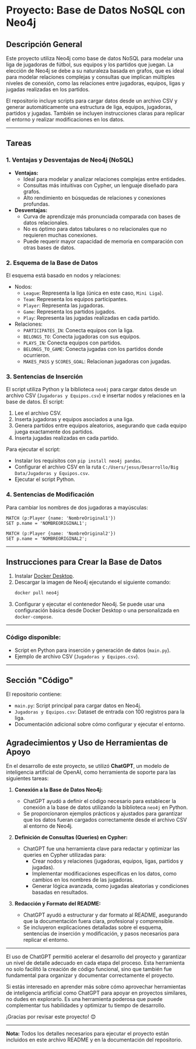 # Proyecto: Base de Datos NoSQL con Neo4j

## Descripción General

Este proyecto utiliza Neo4j como base de datos NoSQL para modelar una liga de jugadoras de fútbol, sus equipos y los partidos que juegan. La elección de Neo4j se debe a su naturaleza basada en grafos, que es ideal para modelar relaciones complejas y consultas que implican múltiples niveles de conexión, como las relaciones entre jugadoras, equipos, ligas y jugadas realizadas en los partidos.

El repositorio incluye scripts para cargar datos desde un archivo CSV y generar automáticamente una estructura de liga, equipos, jugadoras, partidos y jugadas. También se incluyen instrucciones claras para replicar el entorno y realizar modificaciones en los datos.

---

## Tareas

### 1. **Ventajas y Desventajas de Neo4j (NoSQL)**
- **Ventajas:**
  - Ideal para modelar y analizar relaciones complejas entre entidades.
  - Consultas más intuitivas con Cypher, un lenguaje diseñado para grafos.
  - Alto rendimiento en búsquedas de relaciones y conexiones profundas.
- **Desventajas:**
  - Curva de aprendizaje más pronunciada comparada con bases de datos relacionales.
  - No es óptimo para datos tabulares o no relacionales que no requieren muchas conexiones.
  - Puede requerir mayor capacidad de memoria en comparación con otras bases de datos.

### 2. **Esquema de la Base de Datos**
El esquema está basado en nodos y relaciones:
- Nodos:
  - `League`: Representa la liga (única en este caso, `Mini Liga`).
  - `Team`: Representa los equipos participantes.
  - `Player`: Representa las jugadoras.
  - `Game`: Representa los partidos jugados.
  - `Play`: Representa las jugadas realizadas en cada partido.
- Relaciones:
  - `PARTICIPATES_IN`: Conecta equipos con la liga.
  - `BELONGS_TO`: Conecta jugadoras con sus equipos.
  - `PLAYS_IN`: Conecta equipos con partidos.
  - `BELONGS_TO_GAME`: Conecta jugadas con los partidos donde ocurrieron.
  - `MAKES_PASS` y `SCORES_GOAL`: Relacionan jugadoras con jugadas.

### 3. **Sentencias de Inserción**
El script utiliza Python y la biblioteca `neo4j` para cargar datos desde un archivo CSV (`Jugadoras y Equipos.csv`) e insertar nodos y relaciones en la base de datos. El script:
1. Lee el archivo CSV.
2. Inserta jugadoras y equipos asociados a una liga.
3. Genera partidos entre equipos aleatorios, asegurando que cada equipo juega exactamente dos partidos.
4. Inserta jugadas realizadas en cada partido.

Para ejecutar el script:
- Instalar los requisitos con `pip install neo4j pandas`.
- Configurar el archivo CSV en la ruta `C:/Users/jesus/Desarrollo/Big Data/Jugadoras y Equipos.csv`.
- Ejecutar el script Python.

### 4. **Sentencias de Modificación**
Para cambiar los nombres de dos jugadoras a mayúsculas:
```cypher
MATCH (p:Player {name: 'NombreOriginal1'})
SET p.name = 'NOMBREORIGINAL1';

MATCH (p:Player {name: 'NombreOriginal2'})
SET p.name = 'NOMBREORIGINAL2';
```

---

## Instrucciones para Crear la Base de Datos

1. Instalar [Docker Desktop](https://www.docker.com/).
2. Descargar la imagen de Neo4j ejecutando el siguiente comando:
   ```bash
   docker pull neo4j
   ```
3. Configurar y ejecutar el contenedor Neo4j. Se puede usar una configuración básica desde Docker Desktop o una personalizada en `docker-compose`.

---

### Código disponible:
- Script en Python para inserción y generación de datos (`main.py`).
- Ejemplo de archivo CSV (`Jugadoras y Equipos.csv`).

---

## Sección "Código"

El repositorio contiene:
- `main.py`: Script principal para cargar datos en Neo4j.
- `Jugadoras y Equipos.csv`: Dataset de entrada con 100 registros para la liga.
- Documentación adicional sobre cómo configurar y ejecutar el entorno.

## Agradecimientos y Uso de Herramientas de Apoyo

En el desarrollo de este proyecto, se utilizó **ChatGPT**, un modelo de inteligencia artificial de OpenAI, como herramienta de soporte para las siguientes tareas:

1. **Conexión a la Base de Datos Neo4j:**
   - ChatGPT ayudó a definir el código necesario para establecer la conexión a la base de datos utilizando la biblioteca `neo4j` en Python.
   - Se proporcionaron ejemplos prácticos y ajustados para garantizar que los datos fueran cargados correctamente desde el archivo CSV al entorno de Neo4j.

2. **Definición de Consultas (Queries) en Cypher:**
   - ChatGPT fue una herramienta clave para redactar y optimizar las queries en Cypher utilizadas para:
     - Crear nodos y relaciones (jugadoras, equipos, ligas, partidos y jugadas).
     - Implementar modificaciones específicas en los datos, como cambios en los nombres de las jugadoras.
     - Generar lógica avanzada, como jugadas aleatorias y condiciones basadas en resultados.

3. **Redacción y Formato del README:**
   - ChatGPT ayudó a estructurar y dar formato al README, asegurando que la documentación fuera clara, profesional y comprensible.
   - Se incluyeron explicaciones detalladas sobre el esquema, sentencias de inserción y modificación, y pasos necesarios para replicar el entorno.

---

El uso de ChatGPT permitió acelerar el desarrollo del proyecto y garantizar un nivel de detalle adecuado en cada etapa del proceso. Esta herramienta no solo facilitó la creación de código funcional, sino que también fue fundamental para organizar y documentar correctamente el proyecto.

Si estás interesado en aprender más sobre cómo aprovechar herramientas de inteligencia artificial como ChatGPT para apoyar en proyectos similares, no dudes en explorarlo. Es una herramienta poderosa que puede complementar tus habilidades y optimizar tu tiempo de desarrollo. 

¡Gracias por revisar este proyecto! 😊

--- 
**Nota:** Todos los detalles necesarios para ejecutar el proyecto están incluidos en este archivo README y en la documentación del repositorio.
